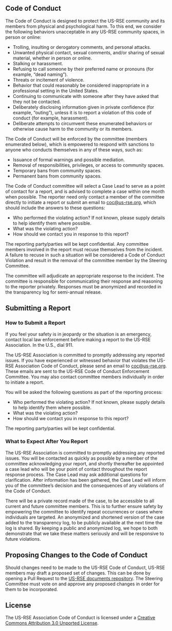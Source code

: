 ## Code of Conduct

The Code of Conduct is designed to protect the US-RSE community and its members from physical and psychological harm.
To this end, we consider the following behaviors unacceptable in any US-RSE community spaces, in person or online:
- Trolling, insulting or derogatory comments, and personal attacks.
- Unwanted physical contact, sexual comments, and/or sharing of sexual material, whether in person or online.
- Stalking or harassment.
- Refusing to call someone by their preferred name or pronouns (for example, “dead naming”).
- Threats or incitement of violence.
- Behavior that could reasonably be considered inappropriate in a professional setting in the United States.
- Continuing to communicate with someone after they have asked that they not be contacted.
- Deliberately disclosing information given in private confidence (for example, “outing”), unless it is to report a violation of this code of conduct (for example, harassment).
- Deliberate attempts to circumvent these enumerated behaviors or otherwise cause harm to the community or its members.

The Code of Conduct will be enforced by the committee (members enumerated below), which is empowered to respond with sanctions to anyone who conducts themselves in any of these ways, such as:
- Issuance of formal warnings and possible mediation.
- Removal of responsibilities, privileges, or access to community spaces.
- Temporary bans from community spaces.
- Permanent bans from community spaces.

The Code of Conduct committee will select a Case Lead to serve as a point of contact for a report, and is advised to complete a case within one month when possible.
The reporter need only contact a member of the committee directly to initiate a report or submit an email to coc@us-rse.org, which should include the answers to these questions:
- Who performed the violating action?
  If not known, please supply details to help identify them where possible.
- What was the violating action?
- How should we contact you in response to this report?

The reporting party/parties will be kept confidential.
Any committee members involved in the report must recuse themselves from the incident.
A failure to recuse in such a situation will be considered a Code of Conduct Violation and result in the removal of the committee member by the Steering Committee.

The committee will adjudicate an appropriate response to the incident.
The committee is responsible for communicating their response and reasoning to the reporter privately.
Responses must be anonymized and recorded in the transparency log for semi-annual release.

## Submitting a Report

### How to Submit a Report

If you feel your safety is in jeopardy or the situation is an emergency, contact local law enforcement before making a report to the US-RSE Association.
In the U.S., dial 911.

The US-RSE Association is committed to promptly addressing any reported issues.
If you have experienced or witnessed behavior that violates the US-RSE Association Code of Conduct, please send an email to coc@us-rse.org.
These emails are sent to the US-RSE Code of Conduct Enforcement Committee.
You may also contact committee members individually in order to initiate a report. 

You will be asked the following questions as part of the reporting process:

- Who performed the violating action?
  If not known, please supply details to help identify them where possible.
- What was the violating action?
- How should we contact you in response to this report?

The reporting party/parties will be kept confidential.

### What to Expect After You Report

The US-RSE Association is committed to promptly addressing any reported issues.
You will be contacted as quickly as possible by a member of the committee acknowledging your report, and shortly thereafter be appointed a case lead who will be your point of contact throughout the report response process.
The Case Lead may ask additional questions for clarification.
After information has been gathered, the Case Lead will inform you of the committee’s decision and the consequences of any violations of the Code of Conduct.

There will be a private record made of the case, to be accessible to all current and future committee members.
This is to further ensure safety by empowering the committee to identify repeat occurrences or cases where individuals are targeted.
An anonymized and shortened version of the case added to the transparency log, to be publicly available at the next time the log is shared.
By keeping a public and anonymized log, we hope to both demonstrate that we take these matters seriously and will be responsive to future violations.

## Proposing Changes to the Code of Conduct

Should changes need to be made to the US-RSE Code of Conduct, US-RSE members may draft a proposed set of changes.
This can be done by opening a Pull Request to the [US-RSE documents repository](https://github.com/USRSE/documents).
The Steering Committee must vote on and approve any proposed changes in order for them to be incorporated.

## License

The US-RSE Association Code of Conduct is licensed under a [Creative Commons Attribution 3.0 Unported License](https://creativecommons.org/licenses/by/3.0/).
